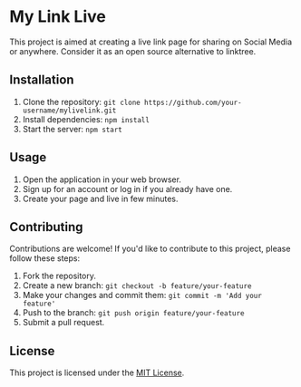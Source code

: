# My Link Live

This project is aimed at creating a live link page for sharing on Social Media or anywhere. Consider it as an open source alternative to linktree.



## Installation

1. Clone the repository: `git clone https://github.com/your-username/mylivelink.git`
2. Install dependencies: `npm install`
3. Start the server: `npm start`

## Usage

1. Open the application in your web browser.
2. Sign up for an account or log in if you already have one.
3. Create your page and live in few minutes.

## Contributing

Contributions are welcome! If you'd like to contribute to this project, please follow these steps:

1. Fork the repository.
2. Create a new branch: `git checkout -b feature/your-feature`
3. Make your changes and commit them: `git commit -m 'Add your feature'`
4. Push to the branch: `git push origin feature/your-feature`
5. Submit a pull request.

## License

This project is licensed under the [MIT License](LICENSE).

